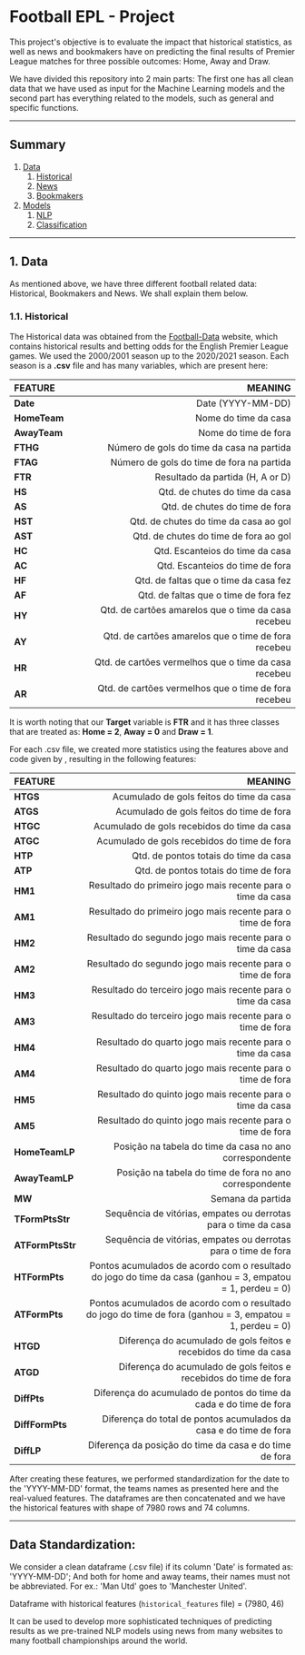 # Football EPL - Project

This project's objective is to evaluate the impact that historical statistics, as well as news and bookmakers have on predicting the final results of Premier League matches for three possible outcomes: Home, Away and Draw.

We have divided this repository into 2 main parts: The first one has all clean data that we have used as input for the Machine Learning models and the second part has everything related to the models, such as general and specific functions. 

--------------
## Summary

1. [Data](#1)
    1. [Historical](#1.1)
    2. [News](#1.2)
    3. [Bookmakers](#1.3)
2. [Models](#2)
    1. [NLP](#2.1)
    2. [Classification](#2.2)
--------------

<a name="1"></a>

## 1\. Data

As mentioned above, we have three different football related data: Historical, Bookmakers and News. We shall explain them below. 

<a name="1.1"></a>
### 1.1\. Historical

The Historical data was obtained from the [Football-Data](https://www.football-data.co.uk/englandm.php) website, which contains historical results and betting odds for the English Premier League games. We used the 2000/2001 season up to the 2020/2021 season. Each season is a **.csv** file and has many variables, which are present here:

 |FEATURE|MEANING| 
|:------ | -----:|
|**Date** | Date (YYYY-MM-DD)|
|**HomeTeam** | Nome do time da casa|
**AwayTeam** | Nome do time de fora
**FTHG** | Número de gols do time da casa na partida
**FTAG** | Número de gols do time de fora na partida 
**FTR** | Resultado da partida (H, A or D)
**HS** | Qtd. de chutes do time da casa
**AS** | Qtd. de chutes do time de fora
**HST** | Qtd. de chutes do time da casa ao gol
**AST** | Qtd. de chutes do time de fora ao gol
**HC** | Qtd. Escanteios do time da casa
**AC** | Qtd. Escanteios do time de fora
**HF** | Qtd. de faltas que o time da casa fez
**AF** | Qtd. de faltas que o time de fora fez
**HY** | Qtd. de cartões amarelos que o time da casa recebeu
**AY** | Qtd. de cartões amarelos que o time de fora recebeu
**HR** | Qtd. de cartões vermelhos que o time da casa recebeu
**AR** | Qtd. de cartões vermelhos que o time de fora recebeu

It is worth noting that our **Target** variable is **FTR** and it has three classes that are treated as: **Home = 2**, **Away = 0** and **Draw = 1**.

For each .csv file, we created more statistics using the features above and code given by [](), resulting in the following features:

 |FEATURE|MEANING| 
|:------ | -----:|
**HTGS** | Acumulado de gols feitos do time da casa 
**ATGS** | Acumulado de gols feitos do time de fora
**HTGC** | Acumulado de gols recebidos do time da casa
**ATGC** | Acumulado de gols recebidos do time de fora
**HTP** | Qtd. de pontos totais do time da casa
**ATP** | Qtd. de pontos totais do time de fora
**HM1** | Resultado do primeiro jogo mais recente para o time da casa
**AM1** | Resultado do primeiro jogo mais recente para o time de fora
**HM2** | Resultado do segundo jogo mais recente para o time da casa
**AM2** | Resultado do segundo jogo mais recente para o time de fora
**HM3** | Resultado do terceiro jogo mais recente para o time da casa
**AM3** | Resultado do terceiro jogo mais recente para o time de fora
**HM4** | Resultado do quarto jogo mais recente para o time da casa
**AM4** | Resultado do quarto jogo mais recente para o time de fora
**HM5** | Resultado do quinto jogo mais recente para o time da casa
**AM5** | Resultado do quinto jogo mais recente para o time de fora
**HomeTeamLP** | Posição na tabela do time da casa no ano correspondente 
**AwayTeamLP** | Posição na tabela do time de fora no ano correspondente
**MW** | Semana da partida 
**TFormPtsStr** | Sequência de vitórias, empates ou derrotas para o time da casa 
**ATFormPtsStr** | Sequência de vitórias, empates ou derrotas para o time de fora
**HTFormPts** | Pontos acumulados de acordo com o resultado do jogo do time da casa (ganhou = 3, empatou = 1, perdeu = 0) 
**ATFormPts** | Pontos acumulados de acordo com o resultado do jogo do time de fora (ganhou = 3, empatou = 1, perdeu = 0)
**HTGD** | Diferença do acumulado de gols feitos e recebidos do time da casa 
**ATGD** | Diferença do acumulado de gols feitos e recebidos do time de fora
**DiffPts** | Diferença do acumulado de pontos do time da cada e do time de fora
**DiffFormPts** | Diferença do total de pontos acumulados da casa e do time de fora
**DiffLP** | Diferença da posição do time da casa e do time de fora 

 After creating these features, we performed standardization for the date to the 'YYYY-MM-DD' format, the teams names as presented here[]() and the real-valued features. The dataframes are then concatenated and we have the historical features with shape of 7980 rows and 74 columns.


-------------------------

## Data Standardization:

We consider a clean dataframe (.csv file) if its column 'Date' is formated as: 'YYYY-MM-DD'; And both for home and away teams, their names must not be abbreviated. For ex.: 'Man Utd' goes to 'Manchester United'.

Dataframe with historical features (```historical_features``` file) = (7980, 46)



It can be used to develop more sophisticated techniques of predicting results as we pre-trained NLP models using news from many websites to many football championships around the world.
